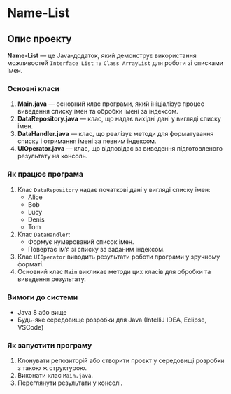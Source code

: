 # Name-List

## Опис проекту
**Name-List** — це Java-додаток, який демонструє використання можливостей `Interface List` та `Class ArrayList` для роботи зі списками імен.

### Основні класи
1. **Main.java** — основний клас програми, який ініціалізує процес виведення списку імен та обробки імені за індексом.
2. **DataRepository.java** — клас, що надає вихідні дані у вигляді списку імен.
3. **DataHandler.java** — клас, що реалізує методи для форматування списку і отримання імені за певним індексом.
4. **UIOperator.java** — клас, що відповідає за виведення підготовленого результату на консоль.

### Як працює програма
1. Клас `DataRepository` надає початкові дані у вигляді списку імен:
   - Alice
   - Bob
   - Lucy
   - Denis
   - Tom
2. Клас `DataHandler`:
   - Формує нумерований список імен.
   - Повертає ім’я зі списку за заданим індексом.
3. Клас `UIOperator` виводить результати роботи програми у зручному форматі.
4. Основний клас `Main` викликає методи цих класів для обробки та виведення результату.

### Вимоги до системи
- Java 8 або вище
- Будь-яке середовище розробки для Java (IntelliJ IDEA, Eclipse, VSCode)

### Як запустити програму
1. Клонувати репозиторій або створити проєкт у середовищі розробки з такою ж структурою.
2. Виконати клас `Main.java`.
3. Переглянути результати у консолі.


